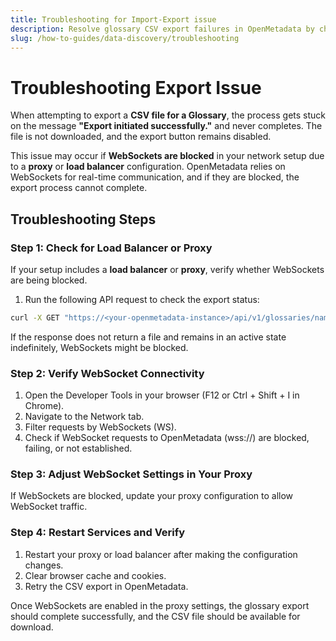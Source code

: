 ```yaml
---
title: Troubleshooting for Import-Export issue
description: Resolve glossary CSV export failures in OpenMetadata by checking proxy settings, enabling WebSockets, and verifying real-time connectivity.
slug: /how-to-guides/data-discovery/troubleshooting
---
```


# Troubleshooting Export Issue 
When attempting to export a **CSV file for a Glossary**, the process gets stuck on the message **"Export initiated successfully."** and never completes. The file is not downloaded, and the export button remains disabled.

This issue may occur if **WebSockets are blocked** in your network setup due to a **proxy** or **load balancer** configuration. OpenMetadata relies on WebSockets for real-time communication, and if they are blocked, the export process cannot complete.

## Troubleshooting Steps

### Step 1: Check for Load Balancer or Proxy

If your setup includes a **load balancer** or **proxy**, verify whether WebSockets are being blocked.

1. Run the following API request to check the export status:

```bash
curl -X GET "https://<your-openmetadata-instance>/api/v1/glossaries/name/<Glossary_Name>/exportAsync"
```

If the response does not return a file and remains in an active state indefinitely, WebSockets might be blocked.

### Step 2: Verify WebSocket Connectivity

1. Open the Developer Tools in your browser (F12 or Ctrl + Shift + I in Chrome).
2. Navigate to the Network tab.
3. Filter requests by WebSockets (WS).
4. Check if WebSocket requests to OpenMetadata (wss://<your-openmetadata-instance>) are blocked, failing, or not established.

### Step 3: Adjust WebSocket Settings in Your Proxy

If WebSockets are blocked, update your proxy configuration to allow WebSocket traffic.

### Step 4: Restart Services and Verify

1. Restart your proxy or load balancer after making the configuration changes.
2. Clear browser cache and cookies.
3. Retry the CSV export in OpenMetadata.

Once WebSockets are enabled in the proxy settings, the glossary export should complete successfully, and the CSV file should be available for download.
